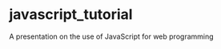 javascript_tutorial
=======================

A presentation on the use of JavaScript for web programming
